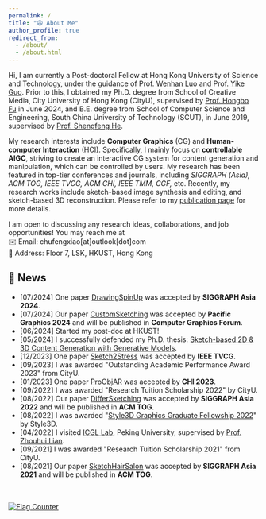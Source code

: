 ```yaml
---
permalink: /
title: "😃 About Me" 
author_profile: true
redirect_from: 
  - /about/
  - /about.html
---
```


Hi, I am currently a Post-doctoral Fellow at Hong Kong University of Science and Technology, under the guidance of Prof. [Wenhan Luo](https://whluo.github.io/) and Prof. [Yike Guo](https://cse.hkust.edu.hk/admin/people/faculty/profile/yikeguo). Prior to this, I obtained my Ph.D. degree from School of Creative Media, City University of Hong Kong (CityU), supervised by [Prof. Hongbo Fu](http://sweb.cityu.edu.hk/hongbofu/) in June 2024, and B.E. degree from School of Computer Science and Engineering, South China University of Technology (SCUT), in June 2019, supervised by [Prof. Shengfeng He](http://www.shengfenghe.com/).

My research interests include **Computer Graphics** (CG) and **Human-computer Interaction** (HCI). Specifically, I mainly focus on **controllable AIGC**, striving to create an interactive CG system for content generation and manipulation, which can be controlled by users. My research has been featured in top-tier conferences and journals, including *SIGGRAPH (Asia), ACM TOG, IEEE TVCG, ACM CHI, IEEE TMM, CGF,* etc. Recently, my research works include sketch-based image synthesis and editing, and sketch-based 3D reconstruction. Please refer to my [publication page](https://chufengxiao.github.io/publications/) for more details. 

I am open to discussing any research ideas, collaborations, and job opportunities! You may reach me at \
✉️ Email: chufengxiao[at]outlook[dot]com \
🏤 Address: Floor 7, LSK, HKUST, Hong Kong

🎉 News
------
* [07/2024] One paper [DrawingSpinUp](https://lordliang.github.io/DrawingSpinUp/) was accepted by **SIGGRAPH Asia 2024**.
* [07/2024] Our paper [CustomSketching](https://arxiv.org/abs/2402.17624) was accepted by **Pacific Graphics 2024** and will be published in **Computer Graphics Forum**.
* [06/2024] Started my post-doc at HKUST!
* [05/2024] I successfully defended my Ph.D. thesis: [Sketch-based 2D & 3D Content Generation with Generative Models](https://scholars.cityu.edu.hk/en/theses/sketchbased-2d--3d-content-generation-with-generative-models(4024a0c3-bc6a-4195-9070-523a758d6e03).html).
* [12/2023] One paper [Sketch2Stress](https://dengyuhk.github.io/Sketch2Stress/) was accepted by **IEEE TVCG**.
* [09/2023] I was awarded "Outstanding Academic Performance Award 2023" from CityU.
* [01/2023] One paper [ProObjAR](https://sweb.cityu.edu.hk/hongbofu/doc/ProObjAR_CHI2023.pdf) was accepted by **CHI 2023**.
* [09/2022] I was awarded "Research Tuition Scholarship 2022" by CityU.
* [08/2022] Our paper [DifferSketching](https://chufengxiao.github.io/DifferSketching/) was accepted by **SIGGRAPH Asia 2022** and will be published in **ACM TOG**.
* [08/2022] I was awarded "[Style3D Graphics Graduate Fellowship 2022](https://www.linctex.com/aboutus/fellowship)" by Style3D.
* [04/2022] I visited [ICGL Lab](http://igcl.pku.edu.cn/igcl/), Peking University, supervised by [Prof. Zhouhui Lian](https://www.icst.pku.edu.cn/zlian/).
* [09/2021] I was awarded "Research Tuition Scholarship 2021" from CityU.
* [08/2021] Our paper [SketchHairSalon](https://chufengxiao.github.io/SketchHairSalon/) was accepted by **SIGGRAPH Asia 2021** and will be published in **ACM TOG**.

<br/>
<br/>
<a href="https://info.flagcounter.com/OTpm"><img src="https://s01.flagcounter.com/count2/OTpm/bg_FFFFFF/txt_000000/border_CCCCCC/columns_2/maxflags_10/viewers_0/labels_0/pageviews_1/flags_0/percent_0/" alt="Flag Counter" border="0"></a>
